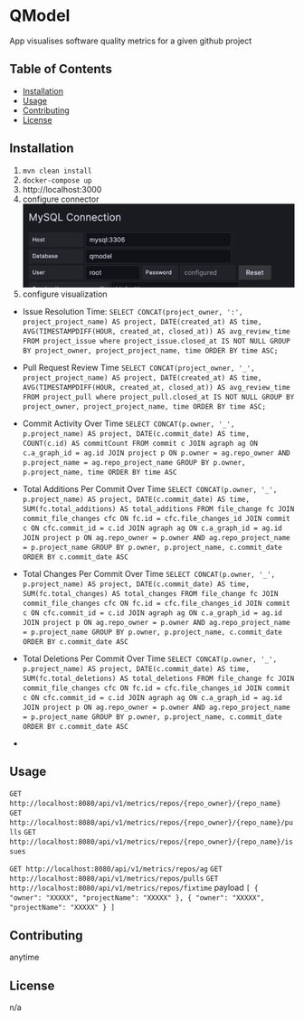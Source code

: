 # QModel

App visualises software quality metrics for a given github project  

## Table of Contents

- [Installation](#installation)
- [Usage](#usage)
- [Contributing](#contributing)
- [License](#license)

## Installation

1. `mvn clean install`
2. `docker-compose up`
3. http://localhost:3000
4. configure connector
![img.png](img.png)
5. configure visualization
- Issue Resolution Time:
  `SELECT CONCAT(project_owner, ':', project_project_name) AS project,
  DATE(created_at) AS time,
  AVG(TIMESTAMPDIFF(HOUR, created_at, closed_at)) AS avg_review_time
  FROM project_issue
  where project_issue.closed_at IS NOT NULL
  GROUP BY project_owner, project_project_name, time
  ORDER BY time ASC;`
- Pull Request Review Time
  `SELECT CONCAT(project_owner, '_', project_project_name) AS project,
  DATE(created_at) AS time,
  AVG(TIMESTAMPDIFF(HOUR, created_at, closed_at)) AS avg_review_time
  FROM project_pull
  where project_pull.closed_at IS NOT NULL
  GROUP BY project_owner, project_project_name, time
  ORDER BY time ASC;`
- Commit Activity Over Time
  `SELECT CONCAT(p.owner, '_', p.project_name) AS project,
  DATE(c.commit_date) AS time,
  COUNT(c.id) AS commitCount
  FROM commit c
  JOIN agraph ag ON c.a_graph_id = ag.id
  JOIN project p ON p.owner = ag.repo_owner AND p.project_name = ag.repo_project_name
  GROUP BY p.owner, p.project_name, time
  ORDER BY time ASC`

- Total Additions Per Commit Over Time
  `SELECT
  CONCAT(p.owner, '_', p.project_name) AS project,
  DATE(c.commit_date) AS time,
  SUM(fc.total_additions) AS total_additions
  FROM
  file_change fc
  JOIN
  commit_file_changes cfc ON fc.id = cfc.file_changes_id
  JOIN
  commit c ON cfc.commit_id = c.id
  JOIN
  agraph ag ON c.a_graph_id = ag.id
  JOIN
  project p ON ag.repo_owner = p.owner AND ag.repo_project_name = p.project_name
  GROUP BY
  p.owner, p.project_name, c.commit_date
  ORDER BY
  c.commit_date ASC`
- Total Changes Per Commit Over Time
  `SELECT
  CONCAT(p.owner, '_', p.project_name) AS project,
  DATE(c.commit_date) AS time,
  SUM(fc.total_changes) AS total_changes
  FROM
  file_change fc
  JOIN
  commit_file_changes cfc ON fc.id = cfc.file_changes_id
  JOIN
  commit c ON cfc.commit_id = c.id
  JOIN
  agraph ag ON c.a_graph_id = ag.id
  JOIN
  project p ON ag.repo_owner = p.owner AND ag.repo_project_name = p.project_name
  GROUP BY
  p.owner, p.project_name, c.commit_date
  ORDER BY
  c.commit_date ASC`
- Total Deletions Per Commit Over Time
  `SELECT
  CONCAT(p.owner, '_', p.project_name) AS project,
  DATE(c.commit_date) AS time,
  SUM(fc.total_deletions) AS total_deletions
  FROM
  file_change fc
  JOIN
  commit_file_changes cfc ON fc.id = cfc.file_changes_id
  JOIN
  commit c ON cfc.commit_id = c.id
  JOIN
  agraph ag ON c.a_graph_id = ag.id
  JOIN
  project p ON ag.repo_owner = p.owner AND ag.repo_project_name = p.project_name
  GROUP BY
  p.owner, p.project_name, c.commit_date
  ORDER BY
  c.commit_date ASC`
- 
## Usage

`GET http://localhost:8080/api/v1/metrics/repos/{repo_owner}/{repo_name}`
`GET http://localhost:8080/api/v1/metrics/repos/{repo_owner}/{repo_name}/pulls`
`GET http://localhost:8080/api/v1/metrics/repos/{repo_owner}/{repo_name}/issues`

`GET http://localhost:8080/api/v1/metrics/repos/ag`
`GET http://localhost:8080/api/v1/metrics/repos/pulls`
`GET http://localhost:8080/api/v1/metrics/repos/fixtime`
payload
`[
{
"owner": "XXXXX",
"projectName": "XXXXX"
}, {
"owner": "XXXXX",
"projectName": "XXXXX"
}
]`

## Contributing

anytime

## License

n/a
